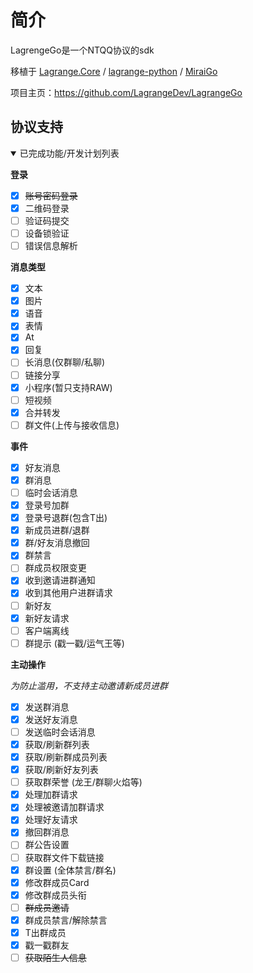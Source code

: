# 简介

LagrengeGo是一个NTQQ协议的sdk

移植于 [Lagrange.Core](https://github.com/KonataDev/Lagrange.Core) / [lagrange-python](https://github.com/LagrangeDev/lagrange-python) / [MiraiGo](https://github.com/Mrs4s/MiraiGo)

项目主页：https://github.com/LagrangeDev/LagrangeGo

## 协议支持

<details open>
  <summary>已完成功能/开发计划列表</summary>

**登录**
- [x] ~~账号密码登录~~
- [x] 二维码登录
- [ ] 验证码提交
- [ ] 设备锁验证
- [ ] 错误信息解析

**消息类型**
- [x] 文本
- [x] 图片
- [x] 语音
- [x] 表情
- [x] At
- [x] 回复
- [ ] 长消息(仅群聊/私聊)
- [ ] 链接分享
- [x] 小程序(暂只支持RAW)
- [ ] 短视频
- [x] 合并转发
- [ ] 群文件(上传与接收信息)

**事件**
- [x] 好友消息
- [x] 群消息
- [ ] 临时会话消息
- [x] 登录号加群
- [x] 登录号退群(包含T出)
- [x] 新成员进群/退群
- [x] 群/好友消息撤回
- [x] 群禁言
- [ ] 群成员权限变更
- [x] 收到邀请进群通知
- [x] 收到其他用户进群请求
- [ ] 新好友
- [x] 新好友请求
- [ ] 客户端离线
- [ ] 群提示 (戳一戳/运气王等)

**主动操作**

_为防止滥用，不支持主动邀请新成员进群_

- [x] 发送群消息
- [x] 发送好友消息
- [ ] 发送临时会话消息
- [x] 获取/刷新群列表
- [x] 获取/刷新群成员列表
- [x] 获取/刷新好友列表
- [ ] 获取群荣誉 (龙王/群聊火焰等)
- [x] 处理加群请求
- [x] 处理被邀请加群请求
- [x] 处理好友请求
- [x] 撤回群消息
- [ ] 群公告设置
- [ ] 获取群文件下载链接
- [x] 群设置 (全体禁言/群名)
- [x] 修改群成员Card
- [x] 修改群成员头衔
- [ ] ~~群成员邀请~~
- [x] 群成员禁言/解除禁言
- [x] T出群成员
- [x] 戳一戳群友
- [ ] ~~获取陌生人信息~~

</details>
